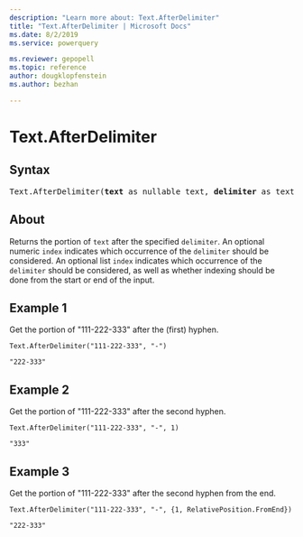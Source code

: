 ```yaml
---
description: "Learn more about: Text.AfterDelimiter"
title: "Text.AfterDelimiter | Microsoft Docs"
ms.date: 8/2/2019
ms.service: powerquery

ms.reviewer: gepopell
ms.topic: reference
author: dougklopfenstein
ms.author: bezhan

---
```

# Text.AfterDelimiter

## Syntax

<pre>
Text.AfterDelimiter(<b>text</b> as nullable text, <b>delimiter</b> as text, optional <b>index</b> as any) as any
</pre>

## About
Returns the portion of `text` after the specified `delimiter`. An optional numeric `index` indicates which occurrence of the `delimiter` should be considered. An optional list `index` indicates which occurrence of the `delimiter` should be considered, as well as whether indexing should be done from the start or end of the input.

## Example 1
Get the portion of "111-222-333" after the (first) hyphen.

```powerquery-m
Text.AfterDelimiter("111-222-333", "-")
```

`"222-333"`

## Example 2
Get the portion of "111-222-333" after the second hyphen.

```powerquery-m
Text.AfterDelimiter("111-222-333", "-", 1)
```

`"333"`

## Example 3
Get the portion of "111-222-333" after the second hyphen from the end.

```powerquery-m
Text.AfterDelimiter("111-222-333", "-", {1, RelativePosition.FromEnd})
```

`"222-333"`
